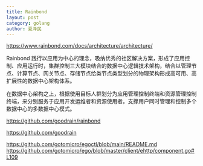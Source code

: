 ```yaml
---
title: Rainbond 
layout: post
category: golang
author: 夏泽民
---
```

https://www.rainbond.com/docs/architecture/architecture/

Rainbond 践行以应用为中心的理念，吸纳优秀的社区解决方案，形成了应用控制、应用运行时，集群控制三大模块结合的数据中心逻辑技术架构，结合以管理节点、计算节点、网关节点、存储节点给类节点类型划分的物理架构形成高可用、高扩展性的数据中心架构体系。

在数据中心架构之上，根据使用目标人群划分为应用管理控制终端和资源管理控制终端，来分别服务于应用开发运维者和资源使用者。支撑用户同时管理和控制多个数据中心的多数据中心模式。
<!-- more -->
https://github.com/goodrain/rainbond

https://github.com/goodrain

https://github.com/gotomicro/egoctl/blob/main/README.md
https://github.com/gotomicro/ego/blob/master/client/ehttp/component.go#L109
